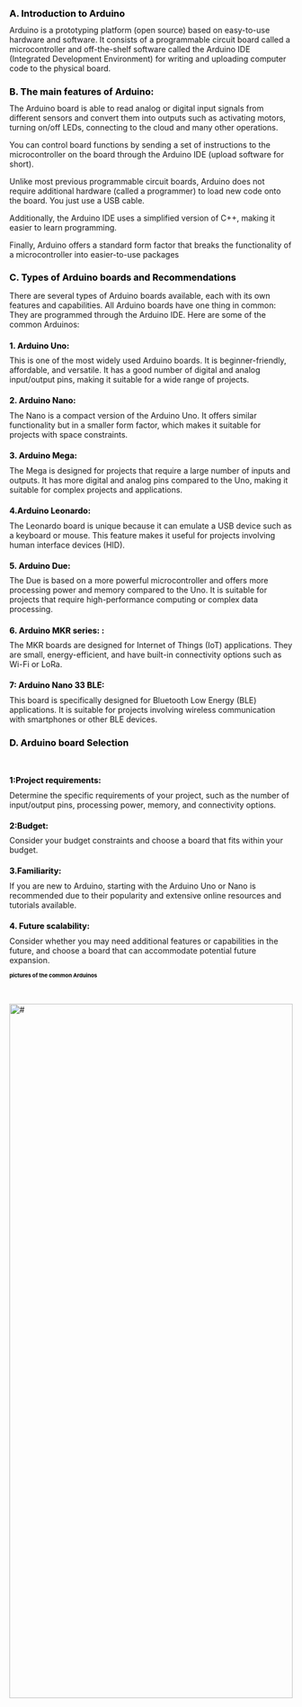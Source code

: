   <h1 style="font-size:1.7vw"><span style="color:black">A. Introduction to Arduino</span></h1>
Arduino is a prototyping platform (open source) based on easy-to-use hardware and software. It consists of a programmable circuit board called a microcontroller and off-the-shelf software called the Arduino IDE (Integrated Development Environment) for writing and uploading computer code to the physical board.
<h1 style="font-size:1.7vw"><span style="color:black">B. The main features of Arduino:</span></h1>
The Arduino board is able to read analog or digital input signals from different sensors and convert them into outputs such as activating motors, turning on/off LEDs, connecting to the cloud and many other operations.

You can control board functions by sending a set of instructions to the microcontroller on the board through the Arduino IDE (upload software for short).

Unlike most previous programmable circuit boards, Arduino does not require additional hardware (called a programmer) to load new code onto the board. You just use a USB cable.

Additionally, the Arduino IDE uses a simplified version of C++, making it easier to learn programming.

Finally, Arduino offers a standard form factor that breaks the functionality of a microcontroller into easier-to-use packages
<h1 style="font-size:1.7vw"><span style="color:black">C. Types of Arduino boards and Recommendations</span></h1>

There are several types of Arduino boards available, each with its own features and capabilities. All Arduino boards have one thing in common: They are programmed through the Arduino IDE. Here are some of the common Arduinos:
<br><h1 style="font-size:1.5vw"><span style="color:black">1. Arduino Uno:</span></h1>
This is one of the most widely used Arduino boards. It is beginner-friendly, affordable, and versatile. It has a good number of digital and analog input/output pins, making it suitable for a wide range of projects.
<br><h1 style="font-size:1.5vw"><span style="color:black">2. Arduino Nano:</span></h1>
The Nano is a compact version of the Arduino Uno. It offers similar functionality but in a smaller form factor, which makes it suitable for projects with space constraints.
<br><h1 style="font-size:1.5vw"><span style="color:black">3.  Arduino Mega:</span></h1>
The Mega is designed for projects that require a large number of inputs and outputs. It has more digital and analog pins compared to the Uno, making it suitable for complex projects and applications.
<br><h1 style="font-size:1.5vw"><span style="color:black">4.Arduino Leonardo:</span></h1>
The Leonardo board is unique because it can emulate a USB device such as a keyboard or mouse. This feature makes it useful for projects involving human interface devices (HID).
<br><h1 style="font-size:1.5vw"><span style="color:black">5. Arduino Due: </span></h1>
The Due is based on a more powerful microcontroller and offers more processing power and memory compared to the Uno. It is suitable for projects that require high-performance computing or complex data processing.
<br><h1 style="font-size:1.5vw"><span style="color:black">6.  Arduino MKR series: : </span></h1>
The MKR boards are designed for Internet of Things (IoT) applications. They are small, energy-efficient, and have built-in connectivity options such as Wi-Fi or LoRa.
<br><h1 style="font-size:1.5vw"><span style="color:black">7: Arduino Nano 33 BLE: </span></h1>
This board is specifically designed for Bluetooth Low Energy (BLE) applications. It is suitable for projects involving wireless communication with smartphones or other BLE devices.
<h1 style="font-size:1.7vw"><span style="color:black">D.  Arduino board Selection</span></h1>
<br><h1 style="font-size:1.5vw"><span style="color:black">1:Project requirements: </span></h1>
Determine the specific requirements of your project, such as the number of input/output pins, processing power, memory, and connectivity options.
<br><h1 style="font-size:1.5vw"><span style="color:black">2:Budget: </span></h1>
Consider your budget constraints and choose a board that fits within your budget.
<br><h1 style="font-size:1.5vw"><span style="color:black">3.Familiarity: </span></h1>
If you are new to Arduino, starting with the Arduino Uno or Nano is recommended due to their popularity and extensive online resources and tutorials available.
<br><h1 style="font-size:1.5vw"><span style="color:black">4. Future scalability:  </span></h1> 
Consider whether you may need additional features or capabilities in the future, and choose a board that can accommodate potential future expansion.
<h1 style="font-size:1vw"><span style="color:black">pictures of the common Arduinos</span></h1>

<br><div class="loader"><img src="image/ar3.jpg" alt="#" width=100% height=56.25%/></div>

[Arduino UNO R3](https://store.arduino.cc/products/arduino-uno-rev3 )

<br><div class="loader"><img src="image/ar4.jpg" alt="#" width=100% height=56.25%/></div>

[Arduino Mega 2560 Rev3](https://store.arduino.cc/products/arduino-mega-2560-rev3)

<br><div class="loader"><img src="image/due.jpg" alt="#" width=100% height=56.25%/></div>

[Arduino Due](https://store.arduino.cc/products/arduino-due)

<br><div class="loader"><img src="image/ar5.jpg" alt="#" width=100% height=56.25%/></div>

[Arduino Leonardo](https://store.arduino.cc/products/arduino-leonardo-with-headers)

<br><div class="loader"><img src="image/ar6.jpg" alt="#" width=100% height=56.25%/></div>

[Arduino UNO WiFi Rev2](https://store.arduino.cc/products/arduino-uno-wifi-rev2)

<br><h1 style="font-size:1.7vw"><span style="color:black">E. Arduino Installation</span></h1>

Here is a simple steps how to set up the Arduino IDE on our computer and prepare the board to receive the program via USB cable.

<br><h1 style="font-size:1.5vw"><span style="color:black">Step 1 </span></h1>
 First, you must have Arduino board (you can choose the one you like) and a USB cable. If you use an Arduino UNO, Arduino Duemilanove, Nano, Arduino Mega 2560 or De="coliecimila, you will need a standard USB cable (A plug to B plug). The picture below shows the type of USB printer you will connect to.
 <br><div class="loader"><img src="image/ar.jpg" alt="#" width=100% height=56.25%/></div>

<br><h1 style="font-size:1.5vw"><span style="color:black">Step 2 - Download the Arduino IDE software.</span></h1>
<br>Downloading the Arduino IDE software is the first step in getting started with Arduino programming. Here's a step-by-step guide on how to download the Arduino IDE:
<br><br><h1 style="font-size:1.3vw"><span style="color:black">2.1. Visit the Arduino Software Download Page:</span></h1>
Go to the official Arduino website's software download page: [Arduino Software](https://www.arduino.cc)
<br><br><h1 style="font-size:1.3vw"><span style="color:black">2.2. Choose Your Operating System::</span></h1>
On the download page, you'll see options for different operating systems, such as Windows, Mac OS X, and Linux. Select the version that corresponds to your computer's operating system.
<br><br><h1 style="font-size:1.3vw"><span style="color:black">2.3. Download the Installer:</span></h1>
Click on the download [download](https://support.arduino.cc/hc/en-us/articles/360019833020-Download-and-install-Arduino-IDE).link for your chosen operating system. This will typically download an installer file to your computer.
<br><br><h1 style="font-size:1.3vw"><span style="color:black">2.4. Install the Arduino IDE:</span></h1>
Once the download is complete, locate the installer file and run it to start the installation process.
Follow the on-screen instructions to install the Arduino IDE on your computer.
<br><br><h1 style="font-size:1.3vw"><span style="color:black">2.5. Launch the Arduino IDE:</span></h1>
After the installation is complete, you can launch the Arduino IDE. The IDE should be accessible from your computer's applications or programs menu.
<br><br><div class="loader"><img src="image/1.jpg" alt="#" width=100% height=56.25%/></div>
<br><h1 style="font-size:1.3vw"><span style="color:black">2.6. Select the Board and Port:</span></h1>
Before uploading your sketches to an Arduino board, make sure to select the correct board and port in the Arduino IDE. You can do this by going to the Tools menu and choosing the appropriate options.
<br><br><div class="loader"><img src="image/3.jpg" alt="#" width=100% height=56.25%/></div>
<br><h1 style="font-size:1.3vw"><span style="color:black">2.7. Check for Updates:</span></h1>
Periodically, it's a good idea to check for updates to the Arduino IDE. You can do this by going to the Arduino IDE's Help menu and selecting the "Check for Updates" option.
<br><br><h1 style="font-size:1.7vw"><span style="color:black">Step 3. Creating a new sketch in the Arduino IDE</span></h1>
<br><h1 style="font-size:1.5vw"><span style="color:black">3.1. Open the Arduino IDE:</span></h1>
Launch the Arduino IDE on your computer. After a successful installation, you can typically find the Arduino IDE in your applications or programs menu.
<br><h1 style="font-size:1.3vw"><span style="color:black">3.2. Access the Sketch Menu:</span></h1>
Once the Arduino IDE is open, you'll see a menu bar at the top. Click on the "File" menu.
Select "New":
In the "File" menu, hover your mouse over "New" to reveal a sub-menu. From there, click on "New" again. Alternatively, you can use the keyboard shortcut Ctrl + N (Windows/Linux) or Cmd + N (Mac) to create a new sketch.
<br><h1 style="font-size:1.3vw"><span style="color:black">3.3. New Sketch Window:</span></h1>
After selecting "New," a new window will open, providing a blank canvas for your Arduino sketch. This window is where you'll write your code.
<br><br><div class="loader"><img src="image/2.jpg" alt="#" width=100% height=56.25%/></div>
<br><h1 style="font-size:1.3vw"><span style="color:black">3.4. Understand the Default Template:</span></h1>
The new sketch window comes with a default template that includes two essential functions: setup() and loop(). These functions are the starting points for your code.
<br><b>The setup() function:</b>
<br>is called once when the Arduino starts. It's used for initializing variables, setting pin modes, and other setup tasks.
<br><b>The loop() function:</b>
<br>The loop() function is where your main code goes. It runs continuously in a loop after the setup() function finishes.
<br>Here's the default template:
<br><br><div class="loader"><img src="image/4.jpg" alt="#" width=100% height=56.25%/></div>
<br><h1 style="font-size:1.3vw"><span style="color:black">3.5. Save Your Sketch:</span></h1>
Before you start writing your code, it's a good practice to save your sketch. Click on the "File" menu and select "Save" or use the keyboard shortcut Ctrl + S (Windows/Linux) or Cmd + S (Mac). Choose a location on your computer and give your sketch a meaningful name.
<br><h1 style="font-size:1.3vw"><span style="color:black">3.6.Write Your Code:</span></h1>
Now, you're ready to write your Arduino code within the setup() and loop() functions. Add the specific instructions and logic for your project.
<br><h1 style="font-size:1.3vw"><span style="color:black">3.7.Verify/Compile Your Sketch:</span></h1>
To check for syntax errors and compile your sketch, click the checkmark icon in the toolbar or go to Sketch > Verify/Compile. The IDE will display any errors in the console at the bottom of the window.
<br><h1 style="font-size:1.3vw"><span style="color:black">3.8.Upload Your Sketch:</span></h1>
If there are no errors, you can proceed to upload your sketch to the Arduino board. Connect your Arduino board to your computer, select the correct board and port from the Tools menu, and click the right arrow icon in the toolbar or go to Sketch > Upload.
<br><h1 style="font-size:1.5vw"><span style="color:black">3.9.Monitor Serial Output:</span></h1>
If your sketch uses the Serial library for communication, you can open the Serial Monitor (Tools > Serial Monitor) to view messages from your Arduino.
<br><h1 style="font-size:1.3vw"><span style="color:black">3.10.Debug and Iterate:</span></h1>
If needed, use the Serial Monitor and the IDE's built-in tools for debugging. Modify your code as necessary and repeat the verification and upload process.

<h1 style="font-size:1.7vw"><span style="color:black">F. Description of Each Menu:</span></h1>
<h1 style="font-size:1.5vw"><span style="color:black">1. Edit:</span></h1>

<strong>Undo (Ctrl + Z):</strong></b>
The "Undo" feature allows you to revert the last action you performed. It's useful when you make a mistake or want to go back to a previous state of your code.

<b><strong>Redo (Ctrl + Y):</strong></b>
The "Redo" feature is the opposite of "Undo." It allows you to reapply an action that you previously undid.

<b><strong>Cut (Ctrl + X):</strong></b> 
"Cut" is used to remove the selected text or code and place it in the clipboard. You can then use the "Paste" feature to insert it elsewhere.

<b><strong>Copy (Ctrl + C):</strong></b> 
"Copy" allows you to duplicate the selected text or code and place it in the clipboard. You can then use the "Paste" feature to insert it elsewhere.

<b><strong>Paste (Ctrl + V):</strong></b>
"Paste" is used to insert the content from the clipboard at the current cursor position. This is handy for copying and moving code within your sketch.

<b><strong>Select All (Ctrl + A):</strong></b>
"Select All" highlights and selects the entire content of the currently active window. This is useful when you want to perform an action on the entire code.

<b><strong>Find (Ctrl + F):</strong></b> 
The "Find" feature allows you to search for a specific word or string within your code. It opens a small dialog where you can enter the text you want to find.

<b><strong>Find Next (ctrl+G):</strong></b> 
"Find Next" is used to continue searching for the next occurrence of the text specified in the "Find" feature.

<b><strong>Find Previous (ctrl+shift+G):</strong></b> 
"Find Previous" is used to search for the previous occurrence of the text specified in the "Find" feature.

<b><strong>Replace (Ctrl + H):</strong></b> 
"Replace" allows you to search for a specific word or string and replace it with another. It opens a dialog where you can enter both the search and replacement text.

<b><strong>Go to Line (Ctrl + G):</strong></b> 
"Go to Line" allows you to jump to a specific line number in your code. It's useful for quickly navigating to a particular section of your sketch.

<b><strong>Toggle Comment (Ctrl + /):</strong></b>
"Toggle Comment" is used to comment or uncomment selected lines of code. Comments are non-executable lines that you can use to add notes or explanations to your code.

<b><strong>Increase Indent (Ctrl + ]):</strong></b>
"Increase Indent" is used to increase the indentation of the selected code. Proper indentation enhances code readability.

<b><strong>Decrease Indent (Ctrl + [):</strong></b> 
"Decrease Indent" is used to decrease the indentation of the selected code.

<br><b><strong> Auto Format (Ctrl + T):</strong></b>
"Auto Format" automatically formats your code according to the defined coding style. It helps maintain a consistent and readable code structure.

<h1 style="font-size:1.5vw"><span style="color:black">2. Sketch:</span></h1>
<b><strong>Verify/Compile (Ctrl + R):</strong></b> 
This option compiles your Arduino sketch, checking for syntax errors. It ensures that your code is correctly written and ready for uploading to the Arduino board.

<b><strong>Upload (Ctrl + U):</strong></b>
The "Upload" option is used to upload your compiled sketch to the connected Arduino board. This makes your code executable on the hardware.

<b><strong>Export Compiled Binary:</strong></b>
This option allows you to export the compiled binary (.hex) file of your sketch. This file can be useful for sharing or archiving your compiled code without sharing the entire sketch.

<b><strong>Show Sketch Folder (Ctrl + K):</strong></b>
Opens the folder where your current Arduino sketch is stored on your computer. This is useful for managing additional files associated with your project.

<b><strong>Include Library:</strong></b>
This submenu provides options for managing libraries in your sketch. You can include additional libraries that provide pre-written code for various functions.

<b><strong>Manage Libraries:</strong></b>
Opens the Library Manager, allowing you to browse and install libraries from the Arduino Library Repository.
<b><strong>Import Library:</strong></b>
Allows you to import a custom library into your Arduino sketch.

<b><strong>Add File:</strong></b>
Adds an additional file to your sketch. This can be useful for organizing your code into multiple files for larger projects.

<b><strong>New Tab (Ctrl + T):</strong></b>
Adds a new tab to your Arduino sketch. Tabs can be used to organize your code into separate sections or files.

<b><strong>Close:</strong></b>
Closes the current sketch.

<b><strong>Save (Ctrl + S):</strong></b>
 Saves the current sketch.
<b><strong>Save As(Ctrl + shift + S):</strong></b>
Saves the current sketch with a new name or in a different location.

<b><strong>Revert to Saved:</strong></b>
Reverts the sketch to the last saved state.
<br><h1 style="font-size:1.5vw"><span style="color:black">3. Tool:</span></h1>
<b><strong>Board:</strong></b>
This submenu allows you to select the type of Arduino board you are using for your project. It includes a list of supported Arduino boards and third-party boards. Selecting the correct board is essential for compiling and uploading your sketch to the right hardware.

<b><strong>Port:</strong></b>
The "Port" submenu is used to select the communication port to which your Arduino board is connected. This option is crucial for uploading your sketch to the correct Arduino board.

<b><strong>Programmer:</strong></b>
If you are using a different programming method or a custom programmer, you can select it from this submenu.

<b><strong>Boards Manager:</strong></b>
Opens the Boards Manager, where you can add support for additional Arduino boards. This is useful when working with non-standard or third-party Arduino-compatible boards.

<b><strong>Port Monitor (Ctrl + Shift + M):</strong></b>
Opens the Serial Monitor, which allows you to communicate with your Arduino board via the serial interface. This is useful for debugging and monitoring output from your Arduino sketch.

<b><strong>Auto Format (Ctrl + T):</strong></b>
Automatically formats your code according to the defined coding style. It helps maintain a consistent and readable code structure.

<b><strong>Serial Plotter:</strong></b>
Opens the Serial Plotter, a tool for visualizing data sent from your Arduino board over the serial port. This is useful for plotting sensor data, monitoring values, and more.

<b><strong>Create a Library:</strong></b>
Opens the Library Creator, a tool that helps you create your own libraries for use in Arduino sketches.

<b><strong>Programmer:</strong></b>
Allows you to select a specific programmer for burning the bootloader or uploading code to the Arduino board.

<b><strong>Burn Bootloader:</strong></b>
Initiates the process of burning the bootloader onto an Arduino board, which is necessary when setting up certain types of boards or recovering from issues.
<br><h1 style="font-size:1.5vw"><span style="color:black">4. Help:</span></h1>
The "Help" menu in the Arduino IDE provides access to various resources and tools that can assist you in using the IDE, programming Arduino boards, and troubleshooting issues. Here's an overview of the options you'll typically find in the "Help" menu:

<b><strong>Getting Started:</strong></b>
This option usually opens a web browser and directs you to the official Arduino website's "Getting Started" guide. It's a resource for beginners to understand the basics of Arduino and the IDE.

<b><strong>Examples:</strong></b>
Opens a submenu with a list of example sketches that come bundled with the Arduino IDE. These examples cover a variety of basic and advanced topics to help you learn how to use different Arduino features.

<b><strong>Reference:</strong></b>
Opens a web browser and takes you to the official Arduino reference documentation. This documentation provides detailed information about the Arduino programming language, functions, and libraries.

<b><strong>Updates:</strong></b>
Checks for updates to the Arduino IDE. If a new version is available, you can download and install it from this menu.

<b><strong>About Arduino:</strong></b>

Displays information about the current version of the Arduino IDE, including the version number and copyright details.

<h1 style="font-size:1.7vw"><span style="color:black">G. Tinkercad</span></h1>
Tinkercad is an online platform that provides a virtual environment for designing, simulating, and creating electronic circuits and 3D models. It is widely used by hobbyists, students, and professionals to prototype and test their ideas without the need for physical components or equipment.

<h1 style="font-size:1.5vw"><span style="color:black">1. Key features and capabilities of Tinkercad:</span></h1>

<b><strong>Circuit Design:</strong></b>  Tinkercad offers a user-friendly interface for designing electronic circuits using a wide range of components such as resistors, capacitors, LEDs, sensors, microcontrollers, and more. Users can drag and drop components onto the workspace, connect them using virtual wires, and simulate the behavior of the circuit.

<b><strong>Code Simulation:</strong></b> Tinkercad supports programming and code simulation for microcontrollers like Arduino. Users can write code in a built-in code editor, upload it to the virtual microcontroller, and visualize the behavior of the circuit based on the code logic.

<b><strong>Collaboration and Sharing:</strong></b> Tinkercad enables users to collaborate on projects by inviting others to view and edit their designs. It supports real-time collaboration and provides sharing options to showcase designs publicly or privately.

<b><strong>Learning Resources:</strong></b> Tinkercad offers various tutorials, lessons, and projects to help users learn and explore electronics and 3D design. It caters to beginners with step-by-step instructions and gradually introduces more advanced concepts.

<b><strong>Integration with Arduino:</strong></b> Tinkercad has a seamless integration with the Arduino platform, making it easy to design circuits and simulate Arduino-based projects. It supports a wide range of Arduino boards and provides a simulated environment to test and debug code.

<h1 style="font-size:1.5vw"><span style="color:black">2. Steps to Access Tinkercad :</span></h1>

<b><strong>Open a web browser:</strong></b> Launch your preferred web browser on your computer or mobile device.

<b><strong>Go to the Tinkercad website:</strong></b> Click This [tinkercad.com](https://www.tinkercad.com/.)

<b><strong>Sign in or create an account:</strong></b> If you already have a Tinkercad account, click on the "Sign In" button and enter your login credentials (email and password). If you don't have an account, click on the "Join Now" button to create a new account. You can sign up using your email address or by linking your Google, Facebook, or Autodesk account.
<br><div class="loader"><img src="image/tin.jpg" alt="#" width=100% height=56.25%/></div>
<br><br>

<b><strong>Explore the Tinkercad interface:</strong></b>  Once you are signed in, you will be taken to the Tinkercad workspace. The interface consists of different sections, including the Circuit Design, Code Editor, and 3D Design areas. Take a moment to familiarize yourself with the layout and tools available.
<br><div class="loader"><img src="image/tin1.jpg" alt="#" width=100% height=56.25%/></div>

<b><strong>Choose your design area:</strong></b> You can select the Circuit Design area by clicking on the corresponding tab at the top of the workspace. The Circuit Design area is for creating electronic circuits.
<br><div class="loader"><img src="image/tin2.jpg" alt="#" width=100% height=56.25%/></div>

<b><strong>Start creating:</strong></b> Begin by dragging and dropping components onto the workspace in the Circuit Design area. Connect components with virtual wires in the Circuit Design area 
<br><div class="loader"><img src="image/tin3.jpg" alt="#" width=100% height=56.25% /></div>

<b><strong>Simulate and test:</strong></b>clicking on the "Start Simulation" button. You can also write and upload code to microcontrollers like Arduino in the Code Editor area.
<br><div class="loader"><img src="image/tin4.jpg" alt="#" width=100% height=56.25%/></div>

Save and share your designs: Once you have created your circuits, you can save them by clicking on the "Save" button. You can also share your designs with others by clicking on the "Send to" button and providing the necessary permissions.
<br><div class="loader"><img src="image/tin5.jpg" alt="#" width=100% height=56.25%/></div>


<h1 style="font-size:1.7vw"><span style="color:black">H. Arduino input</span></h1>
<h1 style="font-size:1.5vw"><span style="color:black">1. Switch</span></h1>
We can use swith to control the circuit, in this case we use pin 7 as input port

<br><div class="loader"><img src="image/switch.png" alt="#" width=100% height=56.25% /></div>
<br>
<h1 style="font-size:1vw"><span style="color:black"></span>Code</h1>
<br>


```html
const int LED1=12;
const int LED2=13;
int val=0;
void setup()
{ 
  pinMode(LED1, OUTPUT); 
  pinMode(LED2, OUTPUT);
  pinMode(7, INPUT);
  void loop (){
    val=digitalRead(7);
    if(val==HIGH)
    {
      digitalWrite(LED1,HIGH);
      digitalWrite(LED2,LOW);
    }
    else
    {
      digitalWrite(LED2,HIGH);
      digitalWrite(LED1,LOW);
    }
    delay(1000);
  }
}
```
<b>Here is line by line discription:</b>

    const int LED1 = 12;
    const int LED2 = 13;
    int val = 0;
This declares two constants, LED1 and LED2, with values 12 and 13 respectively. These constants represent the pin numbers of two LEDs.
the last variable declares an integer variable val and initializes it to 0.

    void setup()
    { 
    pinMode(LED1, OUTPUT); pin refers the firt coordinate whereas Mode points the second coordinate
    pinMode(LED2, OUTPUT);
    pinMode(7, INPUT);}
Begins the setup() function, which is a standard Arduino function that is called once when the microcontroller starts.
Sets LED1 and LED2 pins as output using pinMode() function.
Sets pin 7 as an input pin using pinMode() function.

    void loop (){
        val = digitalRead(7);
        if (val == HIGH)
        {
        digitalWrite(LED1, HIGH);
        digitalWrite(LED2, LOW);
        }
        else
        {
        digitalWrite(LED2, HIGH);
        digitalWrite(LED1, LOW);
        }
        delay(1000);
    }
Begins the loop() function, which is a standard Arduino function that runs repeatedly after the setup() function.
Reads the value from pin 7 and stores it in the val variable using the digitalRead() function.
Checks if val is equal to HIGH.
If true, it turns on LED1 by setting its pin to HIGH and turns off LED2 by setting its pin to LOW.
If false, it turns on LED2 by setting its pin to HIGH and turns off LED1 by setting its pin to LOW.
Delays the execution of the code for 1000 milliseconds (1 second) using the delay() function.
<br>


<h1 style="font-size:1.5vw"><span style="color:black">2. Ultrasonic Distance sensor</span></h1>
ultrasonic sensors measure distance by using ultrasonic waves. The sensor head emits an ultrasonic wave and receives the wave reflected back from the target. Ultrasonic Sensors measure the distance to the target by measuring the time between the emission and reception. 

<br>Material used are:

    - 1 Arduino Uno
    - 1 Breadboard
    - 1 Ultrasonic Distance Sensor
    - 3 LEDs
    - 3 Resistors (220ohms)

<video width=100% height=56.25% controls>
  <source src="image/t.mp4" type="video/mp4">
</video>

        ```
        int distanceThreshold = 0;

        int cm = 0;

        int inches = 0;

        long readUltrasonicDistance(int triggerPin, int echoPin)
        {
        pinMode(triggerPin, OUTPUT);  
        digitalWrite(triggerPin, LOW);
        delayMicroseconds(2);
        digitalWrite(triggerPin, HIGH);
        delayMicroseconds(10);
        digitalWrite(triggerPin, LOW);
        pinMode(echoPin, INPUT);
        return pulseIn(echoPin, HIGH);
        }

        void setup()
        {
        Serial.begin(9600);
        pinMode(2, OUTPUT);
        pinMode(3, OUTPUT);
        pinMode(4, OUTPUT);
        }

        void loop()
        {
        distanceThreshold = 35;
        cm = 0.01723 * readUltrasonicDistance(7, 6);
        inches = (cm / 2.54);
        Serial.print(cm);
        Serial.print("cm, ");
        Serial.print(inches);
        Serial.println("in");
        if (cm > distanceThreshold) {
            digitalWrite(2, LOW);
            digitalWrite(3, LOW);
            digitalWrite(4, LOW);
        }
        if (cm <= distanceThreshold && cm > distanceThreshold - 15) {
            digitalWrite(2, HIGH);
            digitalWrite(3, LOW);
            digitalWrite(4, LOW);
        }
        if (cm <= distanceThreshold - 15 && cm > distanceThreshold - 25) {
            digitalWrite(2, HIGH);
            digitalWrite(3, HIGH);
            digitalWrite(4, LOW);
        }
        if (cm <= distanceThreshold - 25 && cm > distanceThreshold - 35) {
            digitalWrite(2, HIGH);
            digitalWrite(3, HIGH);
            digitalWrite(4, HIGH);
        }
        if (cm <= distanceThreshold - 35) {
            digitalWrite(2, HIGH);
            digitalWrite(3, HIGH);
            digitalWrite(4, HIGH);
        }
        delay(100); // Wait for 100 millisecond(s)
        }
        ```
<video width=100% height=56.25% controls>
  <source src="image/ulds.mp4" type="video/mp4">
</video>

<b>Discription of the code:</b>
    int distanceThreshold = 0;
Declares an integer variable distanceThreshold and initializes it to 0.

    int cm = 0;
    int inches = 0;
Declares two integer variables cm and inches and initializes them to 0.

    long readUltrasonicDistance(int triggerPin, int echoPin)
    {
        pinMode(triggerPin, OUTPUT);  // Clear the trigger
        digitalWrite(triggerPin, LOW);
        delayMicroseconds(2);
        // Sets the trigger pin to HIGH state for 10 microseconds
        digitalWrite(triggerPin, HIGH);
        delayMicroseconds(10);
        digitalWrite(triggerPin, LOW);
        pinMode(echoPin, INPUT);
        // Reads the echo pin, and returns the sound wave travel time in microseconds
        return pulseIn(echoPin, HIGH);
    }
Defines a function named readUltrasonicDistance that takes two integer parameters: triggerPin and echoPin.
<br>Inside the function, it sets the triggerPin as an output pin, clears the trigger by setting it to low, waits for 2 microseconds, then sets the trigger pin to a high state for 10 microseconds before setting it back to low.
<br>It sets the echoPin as an input pin.
<br>It uses the pulseIn() function to read the echo pin and returns the sound wave travel time in microseconds.

    void setup()
    {
        Serial.begin(9600);
        pinMode(2, OUTPUT);
        pinMode(3, OUTPUT);
        pinMode(4, OUTPUT);
    }
<br>Begins the setup() function, which is a standard Arduino function that is called once when the microcontroller starts.
<br>Initializes the serial communication at a baud rate of 9600.
<br>Sets pins 2, 3, and 4 as output pins using the pinMode() function.

    void loop()
    {
        distanceThreshold = 35;
        cm = 0.01723 * readUltrasonicDistance(7, 6);
        inches = (cm / 2.54);
        Serial.print(cm);
        Serial.print("cm, ");
        Serial.print(inches);
        Serial.println("in");

        // Conditions to control the LEDs based on the measured distance
        if (cm > distanceThreshold) {
            digitalWrite(2, LOW);
            digitalWrite(3, LOW);
            digitalWrite(4, LOW);
        }
        if (cm <= distanceThreshold && cm > distanceThreshold - 15) {
            digitalWrite(2, HIGH);
            digitalWrite(3, LOW);
            digitalWrite(4, LOW);
        }
        if (cm <= distanceThreshold - 15 && cm > distanceThreshold - 25) {
            digitalWrite(2, HIGH);
            digitalWrite(3, HIGH);
            digitalWrite(4, LOW);
        }
        if (cm <= distanceThreshold - 25 && cm > distanceThreshold - 35) {
            digitalWrite(2, HIGH);
            digitalWrite(3, HIGH);
            digitalWrite(4, HIGH);
        }
        if (cm <= distanceThreshold - 35) {
            digitalWrite(2, HIGH);
            digitalWrite(3, HIGH);
            digitalWrite(4, HIGH);
        }
        delay(100);
    }
<br>Begins the loop() function, which is a standard Arduino function that runs repeatedly after the setup() function.
<br>Sets the distanceThreshold to 35.
<br>Calculates the distance in centimeters by calling the readUltrasonicDistance() function with trigger and echo pin numbers and multiplying the result by a conversion factor.
<br>Converts the distance to inches by dividing cm to 2.54.
<br>Prints the measured distance in centimeters and inches using the Serial.print() and Serial.println() functions.
<br>Controls the LEDs based on the measured distance:
<br>If the distance is greater than the distanceThreshold, turns off all LEDs.
<br>If the distance is less than or equal to distanceThreshold and greater than distanceThreshold - 15, turns on LED2 and turns off LED1 and LED3.
<br>If the distance is less than or equal to distanceThreshold - 15 and greater than distanceThreshold - 25, turns on LED2 and LED3 and turns off LED1.
<br>If the distance is less than or equal to distanceThreshold - 25 and greater than distanceThreshold - 35, turns on all LEDs (LED1, LED2, and LED3).
<br>If the distance is less than or equal to distanceThreshold - 35, turns on all LEDs (LED1, LED2, and LED3).
<>Delays the execution of the code for 100 milliseconds using the delay() function.

<h1 style="font-size:1.7vw"><span style="color:black">3. Temprature Sensor</span></h1>
<br><div class="loader"><img src="image/tms.jpg" alt="#" width=100% height=56.25%/></div>
A temperature sensor is a device used to measure temperature
<br>Material used are:

   - 1 Arduino Uno R3
   - 1 Resistors (4.7Kohms)
   - 1 Yellow LED
   - 1 Blue LED	
   - 1 Green LED
   - 3 1 kΩ Resistor
   - 1 Temperature Sensor
<h1 style="font-size:1vw"><span style="color:black">Code</span></h1>

        ```html
    int baselineTemp = 0;
    int celsius = 0;
    int fahrenheit = 0;

    void setup()
    {
    pinMode(A0, INPUT);
    Serial.begin(9600);

    pinMode(2, OUTPUT);
    pinMode(3, OUTPUT);
    pinMode(4, OUTPUT);
    }

    void loop()
    {
    baselineTemp = 40;
    
    celsius = map(((analogRead(A0) - 20) * 3.04), 0, 1023, -40, 125);
    
    fahrenheit = ((celsius * 9) / 5 + 32);
    Serial.print(celsius);
    Serial.print(" C, ");
    Serial.print(fahrenheit);
    Serial.println(" F");
    
    if (celsius < baselineTemp) {
        digitalWrite(2, LOW);
        digitalWrite(3, LOW);
        digitalWrite(4, LOW);
    }
    if (celsius >= baselineTemp && celsius < baselineTemp + 10) {
        digitalWrite(2, HIGH);
        digitalWrite(3, LOW);
        digitalWrite(4, LOW);
    }
    if (celsius >= baselineTemp + 10 && celsius < baselineTemp + 20) {
        digitalWrite(2, HIGH);
        digitalWrite(3, HIGH);
        digitalWrite(4, LOW);
    }
    if (celsius >= baselineTemp + 20 && celsius < baselineTemp + 30) {
        digitalWrite(2, HIGH);
        digitalWrite(3, HIGH);
        digitalWrite(4, HIGH);
    }
    if (celsius >= baselineTemp + 30) {
        digitalWrite(2, HIGH);
        digitalWrite(3, HIGH);
        digitalWrite(4, HIGH);
    }
    delay(1000); 
    }

<b>Description of the code</b>
    int baselineTemp = 0;
    int celsius = 0;
    int fahrenheit = 0;
<br>Declares three integer variables: baselineTemp, celsius, and fahrenheit, and initializes them to 0. <br>These variables will be used to store the baseline temperature, the temperature in Celsius, and the temperature in Fahrenheit, respectively.
   
   void setup()
    {
        pinMode(A0, INPUT);
        Serial.begin(9600);

        pinMode(2, OUTPUT);
        pinMode(3, OUTPUT);
        pinMode(4, OUTPUT);
    }
<br>Begins the setup() function, which is a standard Arduino function that is called once when the microcontroller starts.
<br>Sets pin A0 as an input pin using the pinMode() function. This pin is used to read the analog temperature sensor.
<br>Initializes the serial communication at a baud rate of 9600.
<br>Sets pins 2, 3, and 4 as output pins using the pinMode() function. These pins will control the LEDs.

    void loop()
    {
        baselineTemp = 40;

        celsius = map(((analogRead(A0) - 20) * 3.04), 0, 1023, -40, 125);

        fahrenheit = ((celsius * 9) / 5 + 32);
        Serial.print(celsius);
        Serial.print(" C, ");
        Serial.print(fahrenheit);
        Serial.println(" F");

        if (celsius < baselineTemp) {
            digitalWrite(2, LOW);
            digitalWrite(3, LOW);
            digitalWrite(4, LOW);
        }
        if (celsius >= baselineTemp && celsius < baselineTemp + 10) {
            digitalWrite(2, HIGH);
            digitalWrite(3, LOW);
            digitalWrite(4, LOW);
        }
        if (celsius >= baselineTemp + 10 && celsius < baselineTemp + 20) {
            digitalWrite(2, HIGH);
            digitalWrite(3, HIGH);
            digitalWrite(4, LOW);
        }
        if (celsius >= baselineTemp + 20 && celsius < baselineTemp + 30) {
            digitalWrite(2, HIGH);
            digitalWrite(3, HIGH);
            digitalWrite(4, HIGH);
        }
        if (celsius >= baselineTemp + 30) {
            digitalWrite(2, HIGH);
            digitalWrite(3, HIGH);
            digitalWrite(4, HIGH);
        }
        delay(1000);
    }

<br>Begins the loop() function, which is a standard Arduino function that runs repeatedly after the setup() function.
<br>Sets the baselineTemp to 40. This variable represents the baseline temperature value.
<br>Reads the analog value from pin A0 using the analogRead() function and applies some mathematical calculations and mapping to convert it to temperature in Celsius. The formula used involves subtracting 20 from the reading, multiplying by 3.04, and mapping the result from the input range (0-1023) to the output range (-40 to 125).
<br>Converts the temperature in Celsius to Fahrenheit using the formula (celsius * 9) / 5 + 32.
<br>Prints the temperature in Celsius and Fahrenheit to the serial monitor using the Serial.print() and Serial.println() functions.
<br>Controls the LEDs based on the measured temperature:
<br>If the temperature is below the baselineTemp, turns off all LEDs.
<br>If the temperature is greater than or equal to baselineTemp and less than baselineTemp + 10, turns on LED2 and turns off LED1 and LED3.
<br>If the temperature is greater than or equal to baselineTemp + 10 and less than baselineTemp + 20, turns on LED2 and LED3 and turns off LED1.
<br>If the temperature is greater than or equal to baselineTemp + 20 and less than baselineTemp + 30, turns on all LEDs (LED1, LED2, and LED3).
<br>If the temperature is greater than or equal to baselineTemp + 30, turns on all LEDs (LED1, LED2, and LED3).
<br>Delays the execution of the code for 1000 milliseconds (1 second) using the delay() function. This controls the rate at which the temperature readings are obtained and displayed.
<br>

<br>
<h1 style="font-size:1.7vw"><span style="color:black">I. Arduino Output</span></h1>

<h1 style="font-size:1.5vw"><span style="color:black">1. Serve Motor</span></h1>

<br>
A servomotor is a closed-loop servomechanism that uses position feedback to control its motion and final position

<br>Material used are:

   - 1 Arduino Uno R3
   - 1 Positional Micro Servo


<video width=100% height=56.25% controls>
  <source src="image/sertin.mp4" type="video/mp4"></video>


    
    int pos = 0;

    Servo servo_9;

    void setup()
    {
    servo_9.attach(9, 500, 2500);
    }

    void loop()
    {
    // sweep the servo from 0 to 180 degrees in steps
    // of 1 degrees
    for (pos = 0; pos <= 180; pos += 1) {
        // tell servo to go to position in variable 'pos'
        servo_9.write(pos);
        // wait 15 ms for servo to reach the position
        delay(15); // Wait for 15 millisecond(s)
    }
    for (pos = 180; pos >= 0; pos -= 1) {
        // tell servo to go to position in variable 'pos'
        servo_9.write(pos);
        // wait 15 ms for servo to reach the position
        delay(15); // Wait for 15 millisecond(s)
    }
    }
       
<video width=100% height=56.25% controls><source src="image/servo.mp4" type="video/mp4"></video>

<b>Description of the Code</b>

      #include <Servo.h>
      
<br>This line includes the Servo library, which provides functions for controlling servo motors.

    Servo servoBase;
    
Declares a Servo object named servoBase. This object will be used to control the servo motor.

            ```
            void setup() {
        servoBase.attach(A1);
        servoBase.write(0);
        }
        
<br>The setup() function is a standard Arduino function that is called once when the microcontroller starts.
<br>Attaches the servo motor to pin A1 using the attach() function. This informs the Arduino that the servo motor will be connected to pin A1.
<br>Writes a value of 0 to the servo motor using the write() function. This sets the initial position of the servo motor to 0 degrees.

    void loop() {
    for (int i = 0; i <= 180; i = i + 10) {
        servoBase.write(i);
        delay(2000);
    }
    }
    
<br>The loop() function is a standard Arduino function that runs repeatedly after the setup() function.
<br>In this code, a for loop is used to control the servo motor. It starts with i initialized to 0 and increments i by 10 in each iteration until it reaches 180.
<br>Inside the loop, the write() function is used to set the position of the servo motor to the current value of i.
<br>The delay() function pauses the execution for 2000 milliseconds (2 seconds) before moving to the next iteration of the loop. This creates a delay between each position change, allowing time for the servo motor to move to the desired angle.


<h1 style="font-size:1.5vw"><span style="color:black">2. LCD Display</span></h1>
A LED display is a flat panel display that uses an array of light-emitting diodes as pixels for a video display
<br>Material used are:

   - 1	Arduino Uno R3
   - 1	220 Ω Resistor
   - 1	LCD 16 x 2
<h1 style="font-size:1vw"><span style="color:black">Code</span></h1>
/*
      LiquidCrystal Library - Hello Gladiators

 This sketch prints "Hello World!" to the LCD
 and shows the time.

    The circuit:
   - LCD RS pin to digital pin 12
   -  LCD Enable pin to digital pin 11
   - LCD D4 pin to digital pin 5
   - LCD D5 pin to digital pin 4
   - LCD D6 pin to digital pin 3
   - LCD D7 pin to digital pin 2
   - LCD R/W pin to ground
   - LCD VSS pin to ground
   - LCD VCC pin to 5V
   - 10K resistor:
   -  ends to +5V and ground
   - wiper to LCD VO pin (pin 3)
  
<video width=100% height=56.25% controls><source src="image/lcd1.mp4" type="video/mp4"></video>

          #include <LiquidCrystal.h>
  
          LiquidCrystal lcd(12, 11, 5, 4, 3, 2);
  
          void setup() {
      
          lcd.begin(16, 2);
          lcd.print("hello, Gladiotors!");
          }
  
          void loop() {
          lcd.setCursor(0, 1);
          lcd.print(millis() / 1000);
          }

  <br><div class="loader"><img src="image/lcd.jpg" alt="#" width=100% height=56.25%/></div>

#include <LiquidCrystal.h>
This line includes the LiquidCrystal library, which provides functions for controlling character LCD modules.

        LiquidCrystal lcd(12, 11, 5, 4, 3, 2);
<br>Declares a LiquidCrystal object named lcd and initializes it with the pins connected to the LCD module. 
<br>The numbers 12, 11, 5, 4, 3, 2 represent the Arduino digital pins connected to the RS, Enable, D4, D5, D6, and D7 pins of the LCD module, respectively.

        void setup() {
        lcd.begin(16, 2);
        lcd.print("Hello, Gladiators!");
        }
<br>The setup() function is a standard Arduino function that is called once when the microcontroller starts.
<br>In this code, the begin() function is called on the lcd object to initialize the LCD module.
<br>The parameters 16 and 2 specify the number of columns and rows of the LCD module, respectively.
<br>The print() function is used to display the string "Hello, Gladiators!" on the LCD module. 
<br>This string will be displayed on the first row of the LCD module.

        void loop() {
        lcd.setCursor(0, 1);
        lcd.print(millis() / 1000);
        }
<br>The loop() function is a standard Arduino function that runs repeatedly after the setup() function.
<br>In this code, the setCursor() function is used to set the cursor position on the LCD module. 
<br>The parameters 0 and 1 specify the column and row position, respectively. This sets the cursor to the first column of the second row.
<br>The print() function is used to display the value of millis() / 1000 on the LCD module. millis() returns the number of milliseconds since the microcontroller started running, and dividing it by 1000 converts it to seconds. This value will be displayed on the second row of the LCD module.

<h1 style="font-size:1.5vw"><span style="color:black">3. Segment display</span></h1>
<br><div class="loader"><img src="image/num.jpg" alt="#" width=100% height=56.25%/></div>
A LED display is a flat panel display that uses an array of light-emitting diodes as pixels for a video display
<br>Material used are:

   - 1	Arduino Uno R3
   - 1	Breakboard
   - 1	Segment Display
<h1 style="font-size:1vw"><span style="color:black">Code</span></h1>

        ``` 
        /*
        int ledCount=8;

        int segCount=4;

        long previousMillis = 0;
        const unsigned char dofly_DuanMa[10] = {0x3f,0x06,0x5b,0x4f,0x66,0x6d,0x7d,0x07,0x7f,0x6f};


        int ledPins[] = {

        12,8,5, 3, 2, 11, 6, 4, };

        int segPins[]={13,10,9,7};

        unsigned char displayTemp[4];

        void setup() {



        for (int thisLed = 0; thisLed < ledCount; thisLed++) {

        pinMode(ledPins[thisLed], OUTPUT); }

        for (int thisSeg = 0; thisSeg < segCount; thisSeg++) {

        pinMode(segPins[thisSeg], OUTPUT);

        }

        }

        void deal(unsigned char value){

        for(int i=0;i<8;i++)

        digitalWrite(ledPins[i],bitRead(value,i));

        // !bitRead(value,i)

        }

        void loop() {

        static unsigned int num;

        static unsigned long lastTime=0;

        if (millis() - lastTime >= 1000){

        lastTime = millis();

        //serialOutput();

        num++;

        }

        displayTemp[0]=dofly_DuanMa[1]; 

        displayTemp[1]=dofly_DuanMa[2];

        displayTemp[2]=dofly_DuanMa[6];

        displayTemp[3]=dofly_DuanMa[4];

        static int i;

        unsigned long currentMillis = millis();

        if(currentMillis - previousMillis > 0) {

        previousMillis = currentMillis;

        deal(0);

        for(int a=0;a<4;a++)

        digitalWrite(segPins[a],1);

        digitalWrite(segPins[i],0);

        deal(displayTemp[i]);

        i++;

        if(i==4) 

        i=0;

        }

        }
         ```

<b>Description of the code</b>
<br> It defines some variables, including the number of LEDs (ledCount), the number of segments (segCount), and an array of LED pins (ledPins) and segment pins (segPins).
<br>There is also an array called dofly_DuanMa that holds hexadecimal values representing patterns for displaying numbers on a 7-segment display.
<br>In the setup() function, it sets the defined pins as outputs using pinMode().
<br>The deal() function is used to write values to the LED pins based on the provided value parameter.
<br>In the loop() function, it increments a counter (num) every second and updates the displayTemp array with specific values from dofly_DuanMa.
<br>The code then cycles through the segment pins and displays the corresponding value from displayTemp on the 7-segment display.
<br>The cycle repeats continuously in the loop() function.
<br>
<br>
<h1 style="font-size:1.7vw"><span style="color:black">J. Reference </span></h1>

- [Nexmaker](https://www.nexmaker.com/doc/9IOT/NodeMCUESP8266_ALiYun.html)
- [Arduino.cc](https://www.arduino.cc/)
- [Arunino Create](https://create.arduino.cc/editor)
- [Mignrating from Older Version to Newer Version](https://forum.arduino.cc/t/migrating-ide-1-8-19-to-ide-2-0-0/1031923)
- [https://docs.arduino.cc/hardware/uno-rev3](https://docs.arduino.cc/hardware/uno-rev3)
- [Javatpoints](https://www.javatpoint.com/arduino)

*Done By Daniel Kassa*
